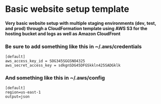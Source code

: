 # Basic website setup template
#### Very basic website setup with multiple staging environments (dev, test, and prod) through a CloudFormation template using AWS S3 for the hosting bucket and logs as well as Amazon CloudFront

### Be sure to add something like this in ~/.aws/credentials
```
[default]
aws_access_key_id = SOG345SGGSNO4325
aws_secret_access_key = sdkgnSDG45DFGSkkln425SADGklk
```

### And something like this in ~/.aws/config
```
[default]
region=us-east-1
output=json
```
